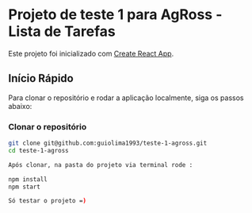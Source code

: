 # Projeto de teste 1 para AgRoss - Lista de Tarefas 

Este projeto foi inicializado com [Create React App](https://github.com/facebook/create-react-app).

## Início Rápido

Para clonar o repositório e rodar a aplicação localmente, siga os passos abaixo:

### Clonar o repositório

```bash
git clone git@github.com:guiolima1993/teste-1-agross.git
cd teste-1-agross

Após clonar, na pasta do projeto via terminal rode :

npm install 
npm start 

Só testar o projeto =)


